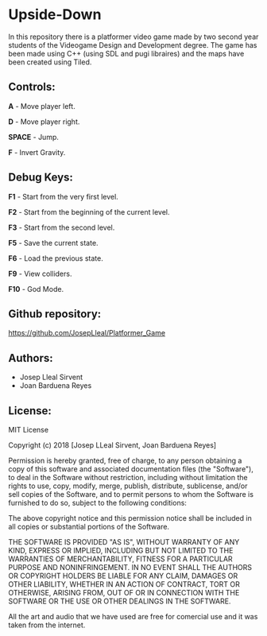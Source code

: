 # Upside-Down
In this repository there is a platformer video game made by two second year students of the Videogame Design and Development degree.
The game has been made using C++ (using SDL and pugi libraires) and the maps have been created using Tiled.

## Controls:
**A** - Move player left.

**D** - Move player right.

**SPACE** - Jump.

**F** - Invert Gravity.

## Debug Keys:
**F1** - Start from the very first level.

**F2** - Start from the beginning of the current level.

**F3** - Start from the second level.

**F5** - Save the current state.

**F6** - Load the previous state.

**F9** - View colliders.

**F10** - God Mode.

## Github repository:
https://github.com/JosepLleal/Platformer_Game

## Authors:
- Josep Lleal Sirvent
- Joan Barduena Reyes

## License:
MIT License

Copyright (c) 2018 [Josep LLeal Sirvent, Joan Barduena Reyes]

Permission is hereby granted, free of charge, to any person obtaining a copy
of this software and associated documentation files (the "Software"), to deal
in the Software without restriction, including without limitation the rights
to use, copy, modify, merge, publish, distribute, sublicense, and/or sell
copies of the Software, and to permit persons to whom the Software is
furnished to do so, subject to the following conditions:

The above copyright notice and this permission notice shall be included in all
copies or substantial portions of the Software.

THE SOFTWARE IS PROVIDED "AS IS", WITHOUT WARRANTY OF ANY KIND, EXPRESS OR
IMPLIED, INCLUDING BUT NOT LIMITED TO THE WARRANTIES OF MERCHANTABILITY,
FITNESS FOR A PARTICULAR PURPOSE AND NONINFRINGEMENT. IN NO EVENT SHALL THE
AUTHORS OR COPYRIGHT HOLDERS BE LIABLE FOR ANY CLAIM, DAMAGES OR OTHER
LIABILITY, WHETHER IN AN ACTION OF CONTRACT, TORT OR OTHERWISE, ARISING FROM,
OUT OF OR IN CONNECTION WITH THE SOFTWARE OR THE USE OR OTHER DEALINGS IN THE
SOFTWARE.

All the art and audio that we have used are free for comercial use and it was taken from the internet.
